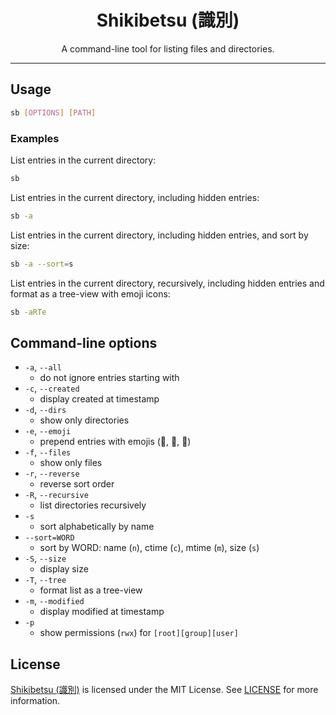 <div align="center">

# Shikibetsu (識別)

A command-line tool for listing files and directories.

</div>

---

## Usage

```bash
sb [OPTIONS] [PATH]
```

### Examples

List entries in the current directory:

```bash
sb
```

List entries in the current directory, including hidden entries:

```bash
sb -a
```

List entries in the current directory, including hidden entries, and sort by size:

```bash
sb -a --sort=s
```

List entries in the current directory, recursively, including hidden entries and format as a tree-view with emoji icons:

```bash
sb -aRTe
```

## Command-line options

- `-a`, `--all`
    - do not ignore entries starting with
- `-c`, `--created`
    - display created at timestamp
- `-d`, `--dirs`
    - show only directories 
- `-e`, `--emoji`
    - prepend entries with emojis (📄, 📁, 🔗)
- `-f`, `--files`
    - show only files
- `-r`, `--reverse`
    - reverse sort order
- `-R`, `--recursive`
    - list directories recursively
- `-s`
    - sort alphabetically by name
- `--sort=WORD`
    - sort by WORD: name (`n`), ctime (`c`), mtime (`m`), size (`s`)
- `-S`, `--size`
    - display size
- `-T`, `--tree`
    - format list as a tree-view
- `-m`, `--modified`
    - display modified at timestamp
- `-p`
    - show permissions (`rwx`) for `[root][group][user]`


## License

[Shikibetsu (識別)](#shikibetsu-%E8%AD%98%E5%88%A5) is licensed under the MIT License. See [LICENSE](LICENSE) for more information.